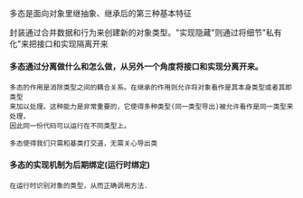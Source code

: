 多态是面向对象里继抽象、继承后的第三种基本特征


封装通过合并数据和行为来创建新的对象类型。"实现隐藏"则通过将细节"私有化"来把接口和实现隔离开来

#### 多态通过分离做什么和怎么做，从另外一个角度将接口和实现分离开来。
    多态的作用是消除类型之间的耦合关系。在继承的作用则允许将对象看作是其本身类型或者其即类型
    来加以处理。这种能力是非常重要的，它使得多种类型(同一类型导出)被允许看作是同一类型来处理，
    因此同一份代码可以运行在不同类型上。
    
    多态使得我们只需和基类打交道，无需关心导出类
    
#### 多态的实现机制为后期绑定(运行时绑定)
    在运行时识别对象的类型，从而正确调用方法.
